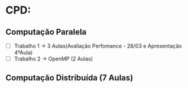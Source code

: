 # CPD:

## Computação Paralela

- [ ] Trabalho 1 → 3 Aulas(Avaliação Perfomance - 28/03 e Apresentação 4ºAula)
- [ ] Trabalho 2 → OpenMP (2 Aulas)

## Computação Distribuída (7 Aulas)
